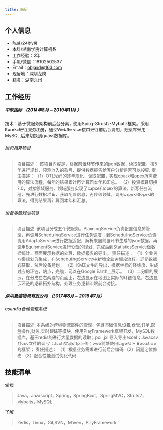 ```yaml
---
title: 简历
---
```


## 个人信息
- 陈兰/24岁/男
- 本科/湘南学院计算机系
- 工作经验：2年
- 手机/微信：18102502537
- Email：objand@163.com
- 现居地：深圳龙岗
- 籍贯：湖南永州

## 工作经历
##### 中软国际  （2018年8月 ~ 2019年11月 ）

技术：基于微服务架构前后台分离，使用Sping-Strust2-Mybatis框架。采用Eureka进行服务注册，通过WebService接口进行前后台调用，数据库采用MySQL,后来切换到guass数据库。

###### 投资概算项目
>项目描述：
该项目内容是，根据前置环节传来的json数据，读取配置，按5年进行规划，预测收入的盈亏，提供数据报告给客户分析是否可以投资.
责任描述：
（1）OTL光纤的逐年规化，读取配置，实现cpaex和opex所需费用的算法流程，每年的结果累计再计算回本年和汇总。
（2）投资概算切换2.0，对接领域服务，领域服务实现了capxe和opex的算法。新写任务流程，先进行数据准备，获取配置信息，再传给领域，调用capex和opex的算法，得到结果再计算回本年和汇总。

###### 设备容量规划项目
>项目描述:
该项目分成五个微服务。PlanningService负责配置信息的管理，再调用SchedulingService进行任务调度；到SchedulingService负责调用AdaptaService进行数据适配，解析来自前置环节生成的json数据，再调用EquipmentService进行设备的规划，完成后到StatisticsService做数据统计、页面展示数据的处理，数据报告的导出。
责任描述：
（1）全业务方案规划的集成，在SchedulingService中新增全业务调度流程，适配数据的获取，然后设备规划。
（2）KMZ文件的导出，根据坐标的经纬度，生成对应的环链，站点，光缆，可以在Google Earth上展示。
（3）二分屏的展示，在分成左右两边的页面上，左边显示在地图上实际的环链信息，右边显示环链的逻辑拓扑结构。处理业务逻辑和跟前台对接。

#####  深圳夏浦物流有限公司 （2017年8月 ~ 2018年7月）
###### asendia仓储管理系统
>项目描述:
本系统对跨境物流邮件的管理，包含基础信息设置,仓管,订单,邮包操作,财务,实时跟踪等模块。使用PlayFramework框架开发，MySQL数据库，基于redis的进行大量数据的读取；poi ,jxl 导入导出excel；Javacsv对csv文件的读写；Jsch实现sftp上传；web前端使用LigerUI+ Bootstrap的框架；
责任描述：
（1）根据业务需求进行前后台编码
（2）问题定位修改
（3）配合性能测试优化代码

## 技能清单
掌握
>Java，Javascript，Spring，SpringBoot，SpringMVC，Struts2，Mybaits，MySQL

了解
>Redis，Linux，Git/SVN，Maven，PlayFramework